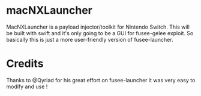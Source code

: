 # macNXLauncher
MacNXLauncher is a payload injector/toolkit for Nintendo Switch. This will be built with swift and it's only going to be a GUI for fusee-gelee exploit. So basically this is just a more user-friendly version of fusee-launcher.

# Credits
Thanks to @Qyriad for his great effort on fusee-launcher it was very easy to modify and use !
